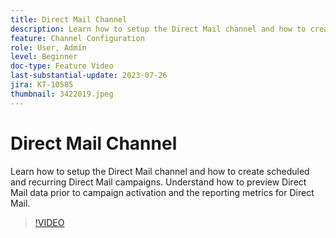 ```yaml
---
title: Direct Mail Channel
description: Learn how to setup the Direct Mail channel and how to create scheduled and recurring Direct Mail campaigns. Understand how to preview Direct Mail data prior to campaign activation and the reporting metrics for Direct Mail.
feature: Channel Configuration
role: User, Admin
level: Beginner
doc-type: Feature Video
last-substantial-update: 2023-07-26
jira: KT-10585
thumbnail: 3422019.jpeg
---
```


# Direct Mail Channel

Learn how to setup the Direct Mail channel and how to create scheduled and recurring Direct Mail campaigns. Understand how to preview Direct Mail data prior to campaign activation and the reporting metrics for Direct Mail.

>[!VIDEO](https://video.tv.adobe.com/v/3422019/?learn=on)
